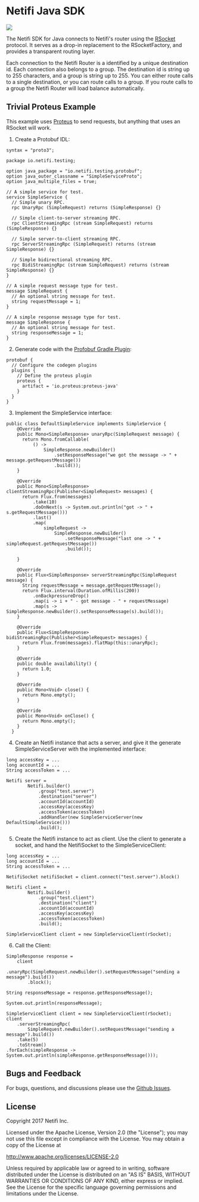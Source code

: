 # Netifi Java SDK

<a href='https://travis-ci.org/netifi/netifi-sdk-java'><img src='https://travis-ci.org/netifi/netifi-sdk-java.svg?branch=master'></a>

The Netifi SDK for Java connects to Netifi's router using the [RSocket](http://rsocket.io/) protocol. It serves as a drop-in replacement to the RSocketFactory, and provides a transparent routing layer.

Each connection to the Netifi Router is a identified by a unique destination id. Each connection also belongs to a group. The destination id is string up to 255 characters, and a group is string up to 255. You can either
route calls to a single destination, or you can route calls to a group. If you route calls to a group the Netifi Router will load balance automatically.

## Trivial Proteus Example
This example uses [Proteus](https://github.com/netifi/proteus-java) to send requests, but anything that uses an RSocket will work.

1. Create a Protobuf IDL:
```
syntax = "proto3";

package io.netifi.testing;

option java_package = "io.netifi.testing.protobuf";
option java_outer_classname = "SimpleServiceProto";
option java_multiple_files = true;

// A simple service for test.
service SimpleService {
  // Simple unary RPC.
  rpc UnaryRpc (SimpleRequest) returns (SimpleResponse) {}

  // Simple client-to-server streaming RPC.
  rpc ClientStreamingRpc (stream SimpleRequest) returns (SimpleResponse) {}

  // Simple server-to-client streaming RPC.
  rpc ServerStreamingRpc (SimpleRequest) returns (stream SimpleResponse) {}

  // Simple bidirectional streaming RPC.
  rpc BidiStreamingRpc (stream SimpleRequest) returns (stream SimpleResponse) {}
}

// A simple request message type for test.
message SimpleRequest {
  // An optional string message for test.
  string requestMessage = 1;
}

// A simple response message type for test.
message SimpleResponse {
  // An optional string message for test.
  string responseMessage = 1;
}
```

2. Generate code with the [Profobuf Gradle Plugin](https://github.com/google/protobuf-gradle-plugin):
```
protobuf {
  // Configure the codegen plugins
  plugins {
    // Define the proteus plugin
    proteus {
      artifact = 'io.proteus:proteus-java'
    }
  }
}
```

3. Implement the SimpleService interface:
```
public class DefaultSimpleService implements SimpleService {
    @Override
    public Mono<SimpleResponse> unaryRpc(SimpleRequest message) {
      return Mono.fromCallable(
          () ->
              SimpleResponse.newBuilder()
                  .setResponseMessage("we got the message -> " + message.getRequestMessage())
                  .build());
    }

    @Override
    public Mono<SimpleResponse> clientStreamingRpc(Publisher<SimpleRequest> messages) {
      return Flux.from(messages)
          .take(10)
          .doOnNext(s -> System.out.println("got -> " + s.getRequestMessage()))
          .last()
          .map(
              simpleRequest ->
                  SimpleResponse.newBuilder()
                      .setResponseMessage("last one -> " + simpleRequest.getRequestMessage())
                      .build());

    }

    @Override
    public Flux<SimpleResponse> serverStreamingRpc(SimpleRequest message) {
      String requestMessage = message.getRequestMessage();
      return Flux.interval(Duration.ofMillis(200))
          .onBackpressureDrop()
          .map(i -> i + " - got message - " + requestMessage)
          .map(s -> SimpleResponse.newBuilder().setResponseMessage(s).build());
    }

    @Override
    public Flux<SimpleResponse> bidiStreamingRpc(Publisher<SimpleRequest> messages) {
      return Flux.from(messages).flatMap(this::unaryRpc);
    }

    @Override
    public double availability() {
      return 1.0;
    }

    @Override
    public Mono<Void> close() {
      return Mono.empty();
    }

    @Override
    public Mono<Void> onClose() {
      return Mono.empty();
    }
  }
```

4. Create an Netifi instance that acts a server, and give it the generate SimpleServiceServer with the implemented interface:
```
long accessKey = ...
long accountId = ...
String accessToken = ...

Netifi server =
        Netifi.builder()
            .group("test.server")
            .destination("server")
            .accountId(accountId)
            .accessKey(accessKey)
            .accessToken(accessToken)
            .addHandler(new SimpleServiceServer(new DefaultSimpleService()))
            .build();
```

5. Create the Netifi instance to act as  client. Use the client to generate a socket, and hand the NetifiSocket to the
SimpleServiceClient:
```
long accessKey = ...
long accountId = ...
String accessToken = ...

NetifiSocket netifiSocket = client.connect("test.server").block()

Netifi client =
        Netifi.builder()
            .group("test.client")
            .destination("client")
            .accountId(accountId)
            .accessKey(accessKey)
            .accessToken(accessToken)
            .build();

SimpleServiceClient client = new SimpleServiceClient(rSocket);
```

6. Call the Client:
```
SimpleResponse response =
    client
        .unaryRpc(SimpleRequest.newBuilder().setRequestMessage("sending a message").build())
        .block();

String responseMessage = response.getResponseMessage();

System.out.println(responseMessage);

SimpleServiceClient client = new SimpleServiceClient(rSocket);
client
    .serverStreamingRpc(
        SimpleRequest.newBuilder().setRequestMessage("sending a message").build())
    .take(5)
    .toStream()
.forEach(simpleResponse -> System.out.println(simpleResponse.getResponseMessage()));

```

## Bugs and Feedback

For bugs, questions, and discussions please use the [Github Issues](https://github.com/netifi/netifi-sdk-java/issues).

## License
Copyright 2017 Netifi Inc.

Licensed under the Apache License, Version 2.0 (the "License"); you may not use this file except in compliance with the License. You may obtain a copy of the License at

http://www.apache.org/licenses/LICENSE-2.0

Unless required by applicable law or agreed to in writing, software distributed under the License is distributed on an "AS IS" BASIS, WITHOUT WARRANTIES OR CONDITIONS OF ANY KIND, either express or implied. See the License for the specific language governing permissions and limitations under the License.

